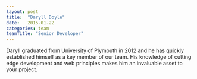 ```yaml
---
layout: post
title:  "Daryll Doyle"
date:   2015-01-22
categories: team
teamTitle: "Senior Developer"
---
```


Daryll graduated from University of Plymouth in 2012 and he has quickly established himself as a key member of our team. His knowledge of cutting edge development and web principles makes him an invaluable asset to your project.

